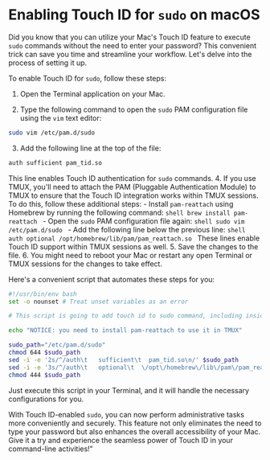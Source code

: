 # Enabling Touch ID for `sudo` on macOS

Did you know that you can utilize your Mac's Touch ID feature to execute `sudo` commands without the need to enter your password? This convenient trick can save you time and streamline your workflow. Let's delve into the process of setting it up.

To enable Touch ID for `sudo`, follow these steps:

1. Open the Terminal application on your Mac.

2. Type the following command to open the `sudo` PAM configuration file using the `vim` text editor:
```bash
sudo vim /etc/pam.d/sudo
```
3. Add the following line at the top of the file:
```bash
auth sufficient pam_tid.so
```
This line enables Touch ID authentication for `sudo` commands.
4. If you use TMUX, you'll need to attach the PAM (Pluggable Authentication Module) to TMUX to ensure that the Touch ID integration works within TMUX sessions. To do this, follow these additional steps:
    - Install `pam-reattach` using Homebrew by running the following command:
     ```shell
     brew install pam-reattach
     ```
    - Open the `sudo` PAM configuration file again:
     ```shell
     sudo vim /etc/pam.d/sudo
     ```
    - Add the following line below the previous line:
     ```shell
     auth optional /opt/homebrew/lib/pam/pam_reattach.so
     ```
These lines enable Touch ID support within TMUX sessions as well.
5. Save the changes to the file.
6. You might need to reboot your Mac or restart any open Terminal or TMUX sessions for the changes to take effect.

Here's a convenient script that automates these steps for you:

```bash
#!/usr/bin/env bash
set -o nounset # Treat unset variables as an error

# This script is going to add touch id to sudo command, including inside TMUX

echo "NOTICE: you need to install pam-reattach to use it in TMUX"

sudo_path="/etc/pam.d/sudo"
chmod 644 $sudo_path
sed -i -e '2s/^/auth\t   sufficient\t  pam_tid.so\n/' $sudo_path
sed -i -e '3s/^/auth\t   optional\t  \/opt\/homebrew\/lib\/pam\/pam_reattach.so\n/' $sudo_path
chmod 444 $sudo_path
```

Just execute this script in your Terminal, and it will handle the necessary configurations for you.

With Touch ID-enabled `sudo`, you can now perform administrative tasks more conveniently and securely. This feature not only eliminates the need to type your password but also enhances the overall accessibility of your Mac. Give it a try and experience the seamless power of Touch ID in your command-line activities!"

